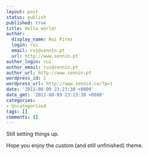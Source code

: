 ```yaml
---
layout: post
status: publish
published: true
title: Hello world!
author:
  display_name: Rui Pires
  login: rui
  email: rui@sennin.pt
  url: http://www.sennin.pt
author_login: rui
author_email: rui@sennin.pt
author_url: http://www.sennin.pt
wordpress_id: 1
wordpress_url: http://www.sennin.co/?p=1
date: '2011-08-09 23:23:38 +0000'
date_gmt: '2011-08-09 23:23:38 +0000'
categories:
- Uncategorized
tags: []
comments: []
---
```

<p>Still setting things up.</p>
<p>Hope you enjoy the custom (and still unfinished) theme.</p>
